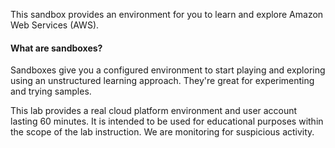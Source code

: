This sandbox provides an environment for you to learn and explore Amazon Web Services (AWS).

#### What are sandboxes?

Sandboxes give you a configured environment to start playing and exploring using an unstructured learning approach. They're great for experimenting and trying samples.

This lab provides a real cloud platform environment and user account lasting 60 minutes. It is intended to be used for educational purposes within the scope of the lab instruction. We are monitoring for suspicious activity.
